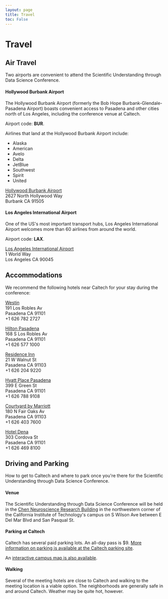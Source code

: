 ```yaml
---
layout: page
title: Travel
toc: False
---
```


# Travel

## Air Travel
Two airports are convenient to attend the Scientific Understanding through Data Science Conference.

#### Hollywood Burbank Airport
The Hollywood Burbank Airport (formerly the Bob Hope Burbank-Glendale-Pasadena Airport) boasts convenient access to Pasadena and other cities north of Los Angeles, including the conference venue at Caltech.

Airport code: **BUR**.

Airlines that land at the Hollywood Burbank Airport include:

- Alaska
- American
- Avelo
- Delta
- JetBlue
- Southwest
- Spirit
- United

[Hollywood Burbank Airport](https://www.hollywoodburbankairport.com/)\
2627 North Hollywood Way\
Burbank CA 91505

#### Los Angeles International Airport
One of the US's most important transport hubs, Los Angeles International Airport welcomes more than 60 airlines from around the world.

Airport code: **LAX**.

[Los Angeles International Airport](https://www.flylax.com/)\
1 World Way\
Los Angeles CA 90045


## Accommodations
We recommend the following hotels near Caltech for your stay during the conference:

[Westin](https://www.marriott.com/en-us/hotels/laxpw-the-westin-pasadena/overview/)\
191 Los Robles Av\
Pasadena CA 91101\
+1 626 782 2727

[Hilton Pasadena](https://www.hilton.com/en/hotels/pasphhf-hilton-pasadena/)\
168 S Los Robles Av\
Pasadena CA 91101\
+1 626 577 1000

[Residence Inn](https://www.marriott.com/en-us/hotels/laxro-residence-inn-los-angeles-pasadena-old-town/overview/)\
21 W Walnut St\
Pasadena CA 91103\
+1 626 204 9220

[Hyatt Place Pasadena](https://www.hyatt.com/hyatt-place/en-US/laczp-hyatt-place-pasadena)\
399 E Green St\
Pasadena CA 91101\
+1 626 788 9108

[Courtyard by Marriott](https://www.marriott.com/en-us/hotels/laxot-courtyard-los-angeles-pasadena-old-town/overview/)\
180 N Fair Oaks Av\
Pasadena CA 91103\
+1 626 403 7600

[Hotel Dena](https://www.hoteldena.com/)\
303 Cordova St\
Pasadena CA 91101\
+1 626 469 8100


## Driving and Parking
How to get to Caltech and where to park once you're there for the Scientific Understanding through Data Science Conference.

#### Venue
The Scientific Understanding through Data Science Conference will be held in the [Chen Neuroscience Research Building](https://maps.app.goo.gl/wNfyYdLEA8ZrptnAA) in the northwestern corner of the California Institute of Technology's campus on S Wilson Ave between E Del Mar Blvd and San Pasqual St.

#### Parking at Caltech
Caltech has several paid parking lots. An all-day pass is $9. [More information on parking is available at the Caltech parking site](https://parking.caltech.edu/parking-info/visitor-parking).

An [interactive campus map is also available](https://www.caltech.edu/map/campus).

#### Walking
Several of the meeting hotels are close to Caltech and walking to the meeting location is a viable option. The neighborhoods are generally safe in and around Caltech. Weather may be quite hot, however.
